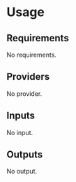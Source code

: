 # Usage
<!--- BEGIN_TF_DOCS --->
## Requirements

No requirements.

## Providers

No provider.

## Inputs

No input.

## Outputs

No output.

<!--- END_TF_DOCS --->
